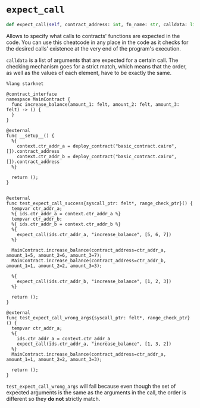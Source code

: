 # `expect_call`
```python
def expect_call(self, contract_address: int, fn_name: str, calldata: list[int]) -> None: ...
```
Allows to specify what calls to contracts' functions are expected in the code. You can use this cheatcode in any place in the code as it checks for the desired calls' existence at the very end of the program's execution.

`calldata` is a list of arguments that are expected for a certain call. The checking mechanism goes for a strict match, which means that the order, as well as the values of each element, have to be exactly the same.


```cairo title="Example"
%lang starknet

@contract_interface
namespace MainContract {
  func increase_balance(amount_1: felt, amount_2: felt, amount_3: felt) -> () {
  }
}

@external
func __setup__() {
  %{
    context.ctr_addr_a = deploy_contract("basic_contract.cairo", []).contract_address
    context.ctr_addr_b = deploy_contract("basic_contract.cairo", []).contract_address
  %}

  return ();
}


@external
func test_expect_call_success{syscall_ptr: felt*, range_check_ptr}() {
  tempvar ctr_addr_a;
  %{ ids.ctr_addr_a = context.ctr_addr_a %}
  tempvar ctr_addr_b;
  %{ ids.ctr_addr_b = context.ctr_addr_b %}
  %{
    expect_call(ids.ctr_addr_a, "increase_balance", [5, 6, 7])
  %}

  MainContract.increase_balance(contract_address=ctr_addr_a, amount_1=5, amount_2=6, amount_3=7);
  MainContract.increase_balance(contract_address=ctr_addr_b, amount_1=1, amount_2=2, amount_3=3);

  %{
    expect_call(ids.ctr_addr_b, "increase_balance", [1, 2, 3])
  %}

  return ();
}

@external
func test_expect_call_wrong_args{syscall_ptr: felt*, range_check_ptr}() {
  tempvar ctr_addr_a;
  %{
    ids.ctr_addr_a = context.ctr_addr_a
    expect_call(ids.ctr_addr_a, "increase_balance", [1, 3, 2])
  %}
  MainContract.increase_balance(contract_address=ctr_addr_a, amount_1=1, amount_2=2, amount_3=3);

  return ();
}
```


`test_expect_call_wrong_args` will fail because even though the set of expected arguments is the same as the arguments in the call, the order is different so they **do not** strictly match.
